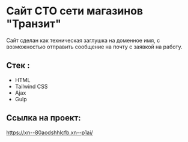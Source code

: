 # Сайт СТО сети магазинов "Транзит"
Сайт сделан как техническая заглушка на доменное имя, с возможностью отправить сообщение на почту с заявкой на работу.
## Стек :
- HTML
- Tailwind CSS
- Ajax
- Gulp

## Ссылка на проект:
https://xn--80aodshhlcfb.xn--p1ai/

